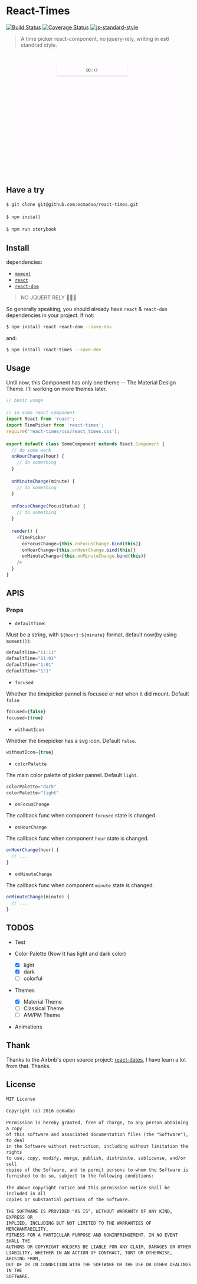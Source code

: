 # React-Times

[![Build Status](https://travis-ci.org/ecmadao/react-times.svg?branch=master)](https://travis-ci.org/ecmadao/react-times) [![Coverage Status](https://coveralls.io/repos/github/ecmadao/react-times/badge.svg?branch=master)](https://coveralls.io/github/ecmadao/react-times?branch=master) [![js-standard-style](https://img.shields.io/badge/code%20style-standard-brightgreen.svg)](http://standardjs.com)

> A time picker react-component, no jquery-rely, writing in es6 standrad style.

![react-times](./intro_src/react-times.gif)

## Have a try

```bash
$ git clone git@github.com:ecmadao/react-times.git

$ npm install

$ npm run storybook
```

## Install

dependencies:

- [`moment`](https://github.com/moment/moment/)
- [`react`](https://github.com/facebook/react)
- [`react-dom`](https://github.com/facebook/react)

> NO JQUERT RELY 😤😤😤

So generally speaking, you should already have `react` & `react-dom` dependencies in your project. If not:

```bash
$ npm install react react-dom --save-dev
```

and:

```bash
$ npm install react-times --save-dev
```

## Usage

Until now, this Component has only one theme -- The Material Design Theme. I'll working on more themes later.

```javascript
// basic usage

// in some react component
import React from 'react';
import TimePicker from 'react-times';
require('react-times/css/react_times.css');

export default class SomeComponent extends React.Component {
  // do some work
  onHourChange(hour) {
    // do something
  }

  onMinuteChange(minute) {
    // do something
  }

  onFocusChange(focusStatue) {
    // do something
  }

  render() {
    <TimePicker
      onFocusChange={this.onFocusChange.bind(this)}
      onHourChange={this.onHourChange.bind(this)}
      onMinuteChange={this.onMinuteChange.bind(this)}
    />
  }
}
```

## APIS

### Props

- `defaultTime`:

Must be a string, with `${hour}:${minute}` format, default now(by using `moment()`):

```javascript
defaultTime="11:11"
defaultTime="11:01"
defaultTime="1:01"
defaultTime="1:1"
```

- `focused`

Whether the timepicker pannel is focused or not when it did mount. Default `false`

```javascript
focused={false}
focused={true}
```

- `withoutIcon`

Whether the timepicker has a svg icon. Default `false`.

```javascript
withoutIcon={true}
```

- `colorPalette`

The main color palette of picker pannel. Default `light`.

```javascript
colorPalette="dark"
colorPalette="light"
```

- `onFocusChange`

The callback func when component `focused` state is changed.

- `onHourChange`

The callback func when component `hour` state is changed.

```javascript
onHourChange(hour) {
  // ...
}
```

- `onMinuteChange`

The callback func when component `minute` state is changed.

```javascript
onMinuteChange(minute) {
  // ...
}
```

## TODOS

- Test
- Color Palette (Now It has light and dark color)

  - [x] light
  - [x] dark
  - [ ] colorful

- Themes

  - [x] Material Theme
  - [ ] Classical Theme
  - [ ] AM/PM Theme

- Animations

## Thank

Thanks to the Airbnb's open source project: [react-dates](https://github.com/airbnb/react-dates), I have learn a lot from that. Thanks.

## License

```
MIT License

Copyright (c) 2016 ecmadao

Permission is hereby granted, free of charge, to any person obtaining a copy
of this software and associated documentation files (the "Software"), to deal
in the Software without restriction, including without limitation the rights
to use, copy, modify, merge, publish, distribute, sublicense, and/or sell
copies of the Software, and to permit persons to whom the Software is
furnished to do so, subject to the following conditions:

The above copyright notice and this permission notice shall be included in all
copies or substantial portions of the Software.

THE SOFTWARE IS PROVIDED "AS IS", WITHOUT WARRANTY OF ANY KIND, EXPRESS OR
IMPLIED, INCLUDING BUT NOT LIMITED TO THE WARRANTIES OF MERCHANTABILITY,
FITNESS FOR A PARTICULAR PURPOSE AND NONINFRINGEMENT. IN NO EVENT SHALL THE
AUTHORS OR COPYRIGHT HOLDERS BE LIABLE FOR ANY CLAIM, DAMAGES OR OTHER
LIABILITY, WHETHER IN AN ACTION OF CONTRACT, TORT OR OTHERWISE, ARISING FROM,
OUT OF OR IN CONNECTION WITH THE SOFTWARE OR THE USE OR OTHER DEALINGS IN THE
SOFTWARE.
```
